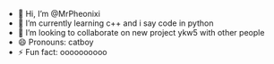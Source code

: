 - 👋 Hi, I’m @MrPheonixi
- 🌱 I’m currently learning c++ and i say code in python
- 💞️ I’m looking to collaborate on new project ykw5 with other people
- 😄 Pronouns: catboy 
- ⚡ Fun fact: oooooooooo

<!---
MrPheonixi/MrPheonixi is a ✨ special ✨ repository because its `README.md` (this file) appears on your GitHub profile.
You can click the Preview link to take a look at your changes.
--->
